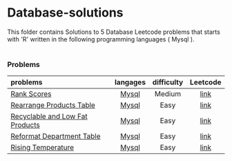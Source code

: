 # Database-solutions
This folder contains Solutions to 5 Database Leetcode problems that starts with 'R' written in the following programming languages ( Mysql ).<br><br>
### Problems ###
|problems|langages|difficulty|Leetcode|
|:-------|:------:|:--------:|:------:|
|[Rank Scores](https://github.com/AnasImloul/Leetcode-solutions/tree/main/scripts/database/R/Rank%20Scores/)|[Mysql](https://github.com/AnasImloul/Leetcode-solutions/tree/main/scripts/database/R/Rank%20Scores/Rank%20Scores.sql)|Medium|[link](https://leetcode.com/problems/rank-scores)|
|[Rearrange Products Table](https://github.com/AnasImloul/Leetcode-solutions/tree/main/scripts/database/R/Rearrange%20Products%20Table/)|[Mysql](https://github.com/AnasImloul/Leetcode-solutions/tree/main/scripts/database/R/Rearrange%20Products%20Table/Rearrange%20Products%20Table.sql)|Easy|[link](https://leetcode.com/problems/rearrange-products-table)|
|[Recyclable and Low Fat Products](https://github.com/AnasImloul/Leetcode-solutions/tree/main/scripts/database/R/Recyclable%20and%20Low%20Fat%20Products/)|[Mysql](https://github.com/AnasImloul/Leetcode-solutions/tree/main/scripts/database/R/Recyclable%20and%20Low%20Fat%20Products/Recyclable%20and%20Low%20Fat%20Products.sql)|Easy|[link](https://leetcode.com/problems/recyclable-and-low-fat-products)|
|[Reformat Department Table](https://github.com/AnasImloul/Leetcode-solutions/tree/main/scripts/database/R/Reformat%20Department%20Table/)|[Mysql](https://github.com/AnasImloul/Leetcode-solutions/tree/main/scripts/database/R/Reformat%20Department%20Table/Reformat%20Department%20Table.sql)|Easy|[link](https://leetcode.com/problems/reformat-department-table)|
|[Rising Temperature](https://github.com/AnasImloul/Leetcode-solutions/tree/main/scripts/database/R/Rising%20Temperature/)|[Mysql](https://github.com/AnasImloul/Leetcode-solutions/tree/main/scripts/database/R/Rising%20Temperature/Rising%20Temperature.sql)|Easy|[link](https://leetcode.com/problems/rising-temperature)|